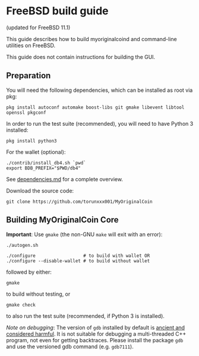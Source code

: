 FreeBSD build guide
======================
(updated for FreeBSD 11.1)

This guide describes how to build myoriginalcoind and command-line utilities on FreeBSD.

This guide does not contain instructions for building the GUI.

## Preparation

You will need the following dependencies, which can be installed as root via pkg:

```
pkg install autoconf automake boost-libs git gmake libevent libtool openssl pkgconf
```

In order to run the test suite (recommended), you will need to have Python 3 installed:

```
pkg install python3
```

For the wallet (optional):
```
./contrib/install_db4.sh `pwd`
export BDB_PREFIX="$PWD/db4"
```

See [dependencies.md](dependencies.md) for a complete overview.

Download the source code:
```
git clone https://github.com/torunxxx001/MyOriginalCoin
```

## Building MyOriginalCoin Core

**Important**: Use `gmake` (the non-GNU `make` will exit with an error):

```
./autogen.sh

./configure                  # to build with wallet OR
./configure --disable-wallet # to build without wallet
```

followed by either:

```
gmake
```

to build without testing, or

```
gmake check
```

to also run the test suite (recommended, if Python 3 is installed).

*Note on debugging*: The version of `gdb` installed by default is [ancient and considered harmful](https://wiki.freebsd.org/GdbRetirement).
It is not suitable for debugging a multi-threaded C++ program, not even for getting backtraces. Please install the package `gdb` and
use the versioned gdb command (e.g. `gdb7111`).


